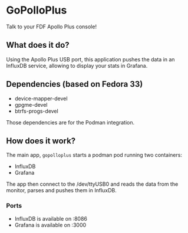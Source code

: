 # GoPolloPlus
Talk to your FDF Apollo Plus console!

## What does it do?
Using the Apollo Plus USB port, this application pushes the data in an InfluxDB service,
allowing to display your stats in Grafana.

## Dependencies (based on Fedora 33)
- device-mapper-devel
- gpgme-devel
- btrfs-progs-devel

Those dependencies are for the Podman integration.

## How does it work?
The main app, ```gopolloplus``` starts a podman pod running two containers:
- InfluxDB
- Grafana

The app then connect to the /dev/ttyUSB0 and reads the data from the monitor, parses and pushes
them in InfluxDB.

### Ports
- InfluxDB is available on :8086
- Grafana is available on :3000
